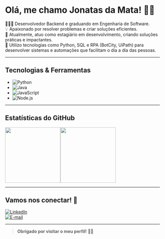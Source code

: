 # Olá, me chamo Jonatas da Mata! 👋🏼


👨🏻‍💻 Desenvolvedor Backend e graduando em Engenharia de Software. <br/>
💡 Apaixonado por resolver problemas e criar soluções eficientes. <br/>
🎯 Atualmente, atuo como estagiário em desenvolvimento, criando soluções práticas e impactantes. <br/>
🤖 Utilizo tecnologias como Python, SQL e RPA (BotCity, UiPath) para desenvolver sistemas e automações que facilitam o dia a dia das pessoas.


---

## Tecnologias & Ferramentas
- ![Python](https://img.shields.io/badge/python-3670A0?style=for-the-badge&logo=python&logoColor=ffdd54)
- ![Java](https://img.shields.io/badge/Java-ED8B00?style=for-the-badge&logo=openjdk&logoColor=white)
- ![JavaScript](https://img.shields.io/badge/JavaScript-F7DF1E?style=for-the-badge&logo=javascript&logoColor=black)
- ![Node.js](https://img.shields.io/badge/Node.js-339933?style=for-the-badge&logo=nodedotjs&logoColor=white)


---

## Estatísticas do GitHub

<div style="display: flex;">
  <img height="180em" src="https://github-readme-stats.vercel.app/api/top-langs/?username=jonatasdamata&layout=compact&theme=radical" />
  <img height="180em" src="https://github-readme-stats.vercel.app/api?username=jonatasdamata&show_icons=true&theme=radical" />
</div>

---

## Vamos nos conectar! 🤝

[![LinkedIn](https://img.shields.io/badge/LinkedIn-0077B5?style=for-the-badge&logo=linkedin&logoColor=white)](https://linkedin.com/in/jonatasdamata)  
[![E-mail](https://img.shields.io/badge/Email-EA4335?style=for-the-badge&logo=gmail&logoColor=white)](mailto:jonatasdamata1@hotmail.com)

---

> **Obrigado por visitar o meu perfil!** 👋🏽
